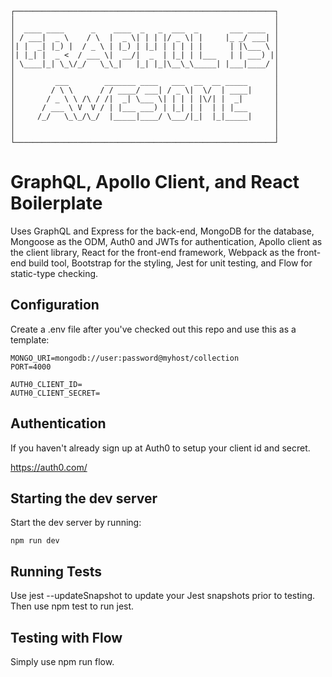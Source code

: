 ```
┌──────────────────────────────────────────────────────────┐
│                                                          │
│  ____ ____      _    ____  _   _  ___  _       ___ ____  │
│ / ___|  _ \    / \  |  _ \| | | |/ _ \| |     |_ _/ ___| │
│| |  _| |_) |  / _ \ | |_) | |_| | | | | |      | |\___ \ │
│| |_| |  _ <  / ___ \|  __/|  _  | |_| | |___   | | ___) |│
│ \____|_| \_\/_/   \_\_|   |_| |_|\__\_\_____| |___|____/ │
│                                                          │
│         ___        _______ ____   ___  __  __ _____      │
│        / \ \      / / ____/ ___| / _ \|  \/  | ____|     │
│       / _ \ \ /\ / /|  _| \___ \| | | | |\/| |  _|       │
│      / ___ \ V  V / | |___ ___) | |_| | |  | | |___      │
│     /_/   \_\_/\_/  |_____|____/ \___/|_|  |_|_____|     │
│                                                          │
│                                                          │
└──────────────────────────────────────────────────────────┘
```

# GraphQL, Apollo Client, and React Boilerplate

Uses GraphQL and Express for the back-end, MongoDB for the database, Mongoose as the ODM, Auth0 and JWTs for authentication, Apollo client as the client library, React for the front-end framework, Webpack as the front-end build tool, Bootstrap for the styling, Jest for unit testing, and Flow for static-type checking.

## Configuration

Create a .env file after you've checked out this repo and use this as a template:

```
MONGO_URI=mongodb://user:password@myhost/collection
PORT=4000

AUTH0_CLIENT_ID=
AUTH0_CLIENT_SECRET=
```

## Authentication

If you haven't already sign up at Auth0 to setup your client id and secret.

https://auth0.com/

## Starting the dev server

Start the dev server by running:

```
npm run dev
```

## Running Tests

Use jest --updateSnapshot to update your Jest snapshots prior to testing. Then use npm test to run jest.

## Testing with Flow

Simply use npm run flow.
